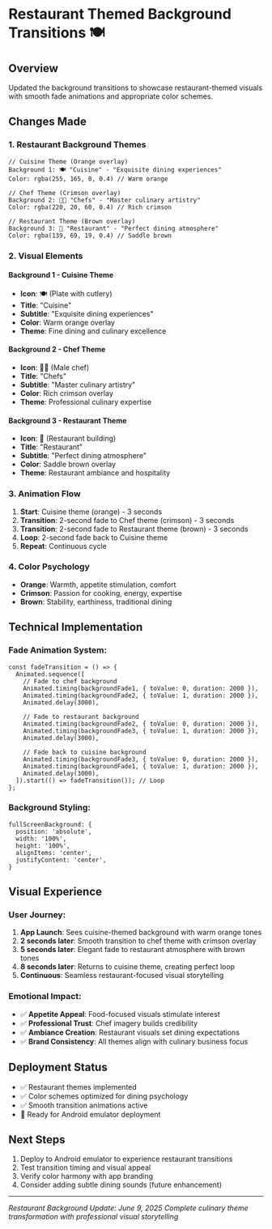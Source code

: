 # Restaurant Themed Background Transitions 🍽️

## Overview
Updated the background transitions to showcase restaurant-themed visuals with smooth fade animations and appropriate color schemes.

## Changes Made

### 1. Restaurant Background Themes
```tsx
// Cuisine Theme (Orange overlay)
Background 1: 🍽️ "Cuisine" - "Exquisite dining experiences"
Color: rgba(255, 165, 0, 0.4) // Warm orange

// Chef Theme (Crimson overlay)  
Background 2: 👨‍🍳 "Chefs" - "Master culinary artistry"
Color: rgba(220, 20, 60, 0.4) // Rich crimson

// Restaurant Theme (Brown overlay)
Background 3: 🏪 "Restaurant" - "Perfect dining atmosphere" 
Color: rgba(139, 69, 19, 0.4) // Saddle brown
```

### 2. Visual Elements

#### **Background 1 - Cuisine Theme**
- **Icon**: 🍽️ (Plate with cutlery)
- **Title**: "Cuisine" 
- **Subtitle**: "Exquisite dining experiences"
- **Color**: Warm orange overlay
- **Theme**: Fine dining and culinary excellence

#### **Background 2 - Chef Theme**
- **Icon**: 👨‍🍳 (Male chef)
- **Title**: "Chefs"
- **Subtitle**: "Master culinary artistry"
- **Color**: Rich crimson overlay
- **Theme**: Professional culinary expertise

#### **Background 3 - Restaurant Theme**
- **Icon**: 🏪 (Restaurant building)
- **Title**: "Restaurant"
- **Subtitle**: "Perfect dining atmosphere"
- **Color**: Saddle brown overlay
- **Theme**: Restaurant ambiance and hospitality

### 3. Animation Flow
1. **Start**: Cuisine theme (orange) - 3 seconds
2. **Transition**: 2-second fade to Chef theme (crimson) - 3 seconds
3. **Transition**: 2-second fade to Restaurant theme (brown) - 3 seconds
4. **Loop**: 2-second fade back to Cuisine theme
5. **Repeat**: Continuous cycle

### 4. Color Psychology
- **Orange**: Warmth, appetite stimulation, comfort
- **Crimson**: Passion for cooking, energy, expertise
- **Brown**: Stability, earthiness, traditional dining

## Technical Implementation

### Fade Animation System:
```tsx
const fadeTransition = () => {
  Animated.sequence([
    // Fade to chef background
    Animated.timing(backgroundFade1, { toValue: 0, duration: 2000 }),
    Animated.timing(backgroundFade2, { toValue: 1, duration: 2000 }),
    Animated.delay(3000),
    
    // Fade to restaurant background
    Animated.timing(backgroundFade2, { toValue: 0, duration: 2000 }),
    Animated.timing(backgroundFade3, { toValue: 1, duration: 2000 }),
    Animated.delay(3000),
    
    // Fade back to cuisine background
    Animated.timing(backgroundFade3, { toValue: 0, duration: 2000 }),
    Animated.timing(backgroundFade1, { toValue: 1, duration: 2000 }),
    Animated.delay(3000),
  ]).start(() => fadeTransition()); // Loop
};
```

### Background Styling:
```tsx
fullScreenBackground: {
  position: 'absolute',
  width: '100%',
  height: '100%',
  alignItems: 'center',
  justifyContent: 'center',
}
```

## Visual Experience

### User Journey:
1. **App Launch**: Sees cuisine-themed background with warm orange tones
2. **2 seconds later**: Smooth transition to chef theme with crimson overlay
3. **5 seconds later**: Elegant fade to restaurant atmosphere with brown tones
4. **8 seconds later**: Returns to cuisine theme, creating perfect loop
5. **Continuous**: Seamless restaurant-focused visual storytelling

### Emotional Impact:
- ✅ **Appetite Appeal**: Food-focused visuals stimulate interest
- ✅ **Professional Trust**: Chef imagery builds credibility
- ✅ **Ambiance Creation**: Restaurant visuals set dining expectations
- ✅ **Brand Consistency**: All themes align with culinary business focus

## Deployment Status
- ✅ Restaurant themes implemented
- ✅ Color schemes optimized for dining psychology
- ✅ Smooth transition animations active
- 🚀 Ready for Android emulator deployment

## Next Steps
1. Deploy to Android emulator to experience restaurant transitions
2. Test transition timing and visual appeal
3. Verify color harmony with app branding
4. Consider adding subtle dining sounds (future enhancement)

---
*Restaurant Background Update: June 9, 2025*
*Complete culinary theme transformation with professional visual storytelling*
